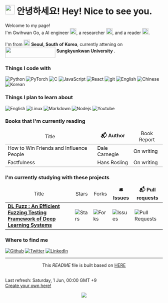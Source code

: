 <!-- 
Section 1
-->
<h1><img src="https://emojis.slackmojis.com/emojis/images/1531849430/4246/blob-sunglasses.gif?1531849430" width="30"/> 안녕하세요! Hey! Nice to see you.</h1>


<p>Welcome to my page! </br> I'm Gwihwan Go, a AI engineer <img src="https://img.icons8.com/external-flat-juicy-fish/60/000000/external-algorithm-data-science-flat-flat-juicy-fish.png" width="20"/>, a researcher <img src="https://img.icons8.com/external-others-pike-picture/50/000000/external-Research-neural-others-pike-picture.png" width="20"/>, and a reader <img src="https://img.icons8.com/fluency/48/000000/book-shelf.png" width="20"/>. 

I'm from <img src="https://img.icons8.com/office/40/000000/south-korea.png" width="20" /> <b>Seoul, South of Korea</b>, currently attening on  <b>  </b><img src="https://user-images.githubusercontent.com/83144588/170834605-a93b91ef-8e9b-4065-8249-0028c431d2a5.png" width="160" height="35" align="middle"/> <b>Sungkyunkwan University </b>. </p>
<!-- 
Section 1
-->
<!-- 
Section 2
-->
<h3>Things I code with</h3>
<p>
	<img alt="Python" src="https://img.shields.io/badge/-Python-3776AB?style=flat-square&logo=python&logoColor=yellow" /> 
	<img alt="PyTorch" src="https://img.shields.io/badge/-PyTorch-white?style=flat-square&logo=pytorch&logoColor=orrange" />
	<img alt="C" src="https://img.shields.io/badge/-C language-00599C?style=flat-square&logo=C&logoColor=black" />
	<img alt="JavaScript" src="https://img.shields.io/badge/-JavaScript-F7DF1E?style=flat-square&logo=JavaScript&logoColor=black" />
  <img alt="React" src="https://img.shields.io/badge/-React-45b8d8?style=flat-square&logo=react&logoColor=white" />
  <img alt="git" src="https://img.shields.io/badge/-Git-F05032?style=flat-square&logo=git&logoColor=white" />
  <img alt="English" src="https://img.shields.io/badge/-English-white?style=flat-square&logo=Etsy&logoColor=blue" />
	<img alt="Chinese" src="https://img.shields.io/badge/-Chinese-990000?style=flat-square&logo=Archive of Our Own&logoColor=white"/>
	<img alt="Korean" src="https://img.shields.io/badge/-Korean-003459?style=flat-square&logo=Koa&logoColor=red" />
</p>

<h3>Things I plan to learn about</h3>
<p>
	<img alt="English" src="https://img.shields.io/badge/-English-white?style=flat-square&logo=Etsy&logoColor=blue" />
	<img alt="Linux" src="https://img.shields.io/badge/-Linux-white?style=flat-square&logo=Linux&logoColor=FCC624" />
	<img alt="Markdown" src="https://img.shields.io/badge/-Markdown-000000?style=flat-square&logo=Markdown&logoColor=white" />
 	<img alt="Nodejs" src="https://img.shields.io/badge/-Nodejs-43853d?style=flat-square&logo=Node.js&logoColor=white" />
  <img alt="Youtube" src="https://img.shields.io/badge/-YouTube-white?style=flat-square&logo=YouTube&logoColor=FF0000" /> 
</p>
<!-- 
Section 2
-->


<!-- 
Section 3
-->
<h3>Books that I'm currently reading</h3>
<table>
  <thead align="center">
    <tr border: none;>
      <td><b<img src=="https://img.icons8.com/cotton/64/000000/book.png" width="13"/> Title </b></td>
      <td><b>📬 Author</b></td>
      <td><b<img src="https://img.icons8.com/external-others-pike-picture/50/000000/external-Book-Report-report-others-pike-picture.png"/> Book Report</b></td>
    </tr>
  </thead>
  <tbody>
    <tr>
	    <td>How to Win Friends and Influence People</td>
	    <td>Dale Carnegie</td>
	    <td>On writing</td>
    </tr>
    <tr>
	    <td>Factfulness</td>
	    <td>Hans Rosling</td>
	    <td>On writing</td>
    </tr>
  </tbody>
</table>
<!-- 
Section 3
-->
<!-- 
Section 4
-->
<h3>I'm currently studying with these projects</h3>
<table>
  <thead align="center">
    <tr border: none;>
      <td><b<img src=="https://img.icons8.com/cotton/64/000000/book.png" width="13"/> Title </b></td>
      <td><b<img src="https://img.icons8.com/external-flaticons-lineal-color-flat-icons/64/000000/external-author-literature-flaticons-lineal-color-flat-icons.png"/> Stars</b></td>
      <td><b<img src="https://img.icons8.com/external-others-pike-picture/50/000000/external-Book-Report-report-others-pike-picture.png"/> Forks </b></td>
      <td><b>🛎 Issues</b></td>
      <td><b>📬 Pull requests</b></td>
    </tr>
  </thead>
  <tbody>
    <tr>
      <td><a href="https://github.com/GwiHwan-Go/DLFuzz"><b>DL Fuzz : An Efficient Fuzzing Testing Framework of Deep Learning Systems</b></a></td>
      <td><img alt="Stars" src="https://img.shields.io/github/stars/thmsgbrt/react-simple-pull-to-refresh?style=flat-square&labelColor=343b41"/></td>
      <td><img alt="Forks" src="https://img.shields.io/github/forks/thmsgbrt/react-simple-pull-to-refresh?style=flat-square&labelColor=343b41"/></td>
      <td><img alt="Issues" src="https://img.shields.io/github/issues/thmsgbrt/react-simple-pull-to-refresh?style=flat-square&labelColor=343b41"/></td>
      <td><img alt="Pull Requests" src="https://img.shields.io/github/issues-pr/thmsgbrt/react-simple-pull-to-refresh?style=flat-square&labelColor=343b41"/></td>
    </tr>
  </tbody>
</table>
<!-- 
Section 4
-->
<!-- 
Section 5
-->
<h3>Where to find me</h3>
<p>
<a href="https://github.com/Gwihwan-Go" target="_blank"><img alt="Github" src="https://img.shields.io/badge/GitHub-%2312100E.svg?&style=for-the-badge&logo=Github&logoColor=white" /></a> <a href="https://twitter.com/Gwihwan_Go" target="_blank"><img alt="Twitter" src="https://img.shields.io/badge/twitter-%231DA1F2.svg?&style=for-the-badge&logo=twitter&logoColor=white" /></a> <a href="https://www.linkedin.com/in/%EA%B7%80%ED%99%98-%EA%B3%A0-9687b323a/" target="_blank"><img alt="LinkedIn" src="https://img.shields.io/badge/linkedin-%230077B5.svg?&style=for-the-badge&logo=linkedin&logoColor=white" /></a>
</p>
<!-- 
Section 5
--><!-- 
Footer
-->

------------

<p align="center">This <i>README</i> file is built based on <a href="https://medium.com/@th.guibert/how-to-create-a-self-updating-readme-md-for-your-github-profile-f8b05744ca91">HERE</a>
</p>
</br>Last refresh: Saturday, 1 Jun, 00:00 GMT +9<br /><a href="https://medium.com/@th.guibert/how-to-create-a-self-updating-readme-md-for-your-github-profile-f8b05744ca91">Create your own here!</a></p>
<p align="center"><img src="https://github.com/thmsgbrt/thmsgbrt/workflows/README%20build/badge.svg" /> 
<!-- 
Footer
-->